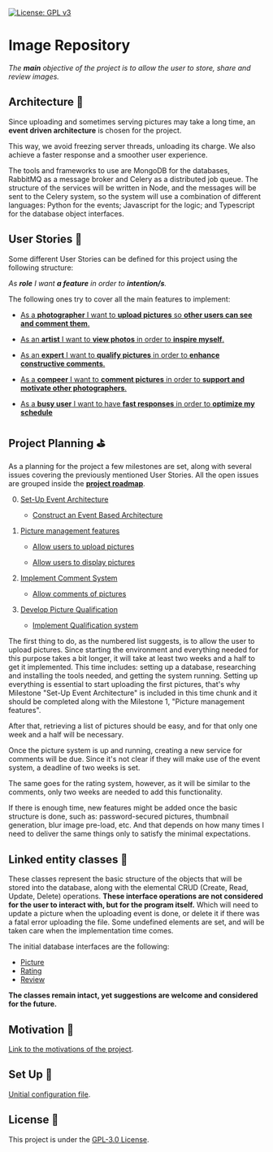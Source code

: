 [![License: GPL v3](https://img.shields.io/badge/License-GPLv3-blue.svg)](https://www.gnu.org/licenses/gpl-3.0)

# Image Repository

_The **main** objective of the project is to allow the user to store, share and review images._

## Architecture :european_castle:

Since uploading and sometimes serving pictures may take a long time, an **event driven architecture** is chosen for the project.

This way, we avoid freezing server threads, unloading its charge. We also achieve a faster response and a smoother user experience.

The tools and frameworks to use are MongoDB for the databases, RabbitMQ as a message broker and Celery as a distributed job queue. The structure of the services will be written in Node, and the messages will be sent to the Celery system, so the system will use a combination of different languages: Python for the events; Javascript for the logic; and Typescript for the database object interfaces.

## User Stories :eyes:

Some different User Stories can be defined for this project using the following structure:

_As **role** I want **a feature** in order to **intention/s**._

The following ones try to cover all the main features to implement:

* [As a **photographer** I want to **upload pictures** so **other users can see and comment them**.](https://github.com/GabCas28/Image-Repository/issues/6)

* [As an **artist** I want to **view photos** in order to **inspire myself**.](https://github.com/GabCas28/Image-Repository/issues/7)

* [As an **expert** I want to **qualify pictures** in order to **enhance constructive comments**.](https://github.com/GabCas28/Image-Repository/issues/8)

* [As a **compeer** I want to **comment pictures** in order to **support and motivate other photographers**.](https://github.com/GabCas28/Image-Repository/issues/9)

* [As a **busy user** I want to have **fast responses** in order to **optimize my schedule**](https://github.com/GabCas28/Image-Repository/issues/10)

## Project Planning :golf:

As a planning for the project a few milestones are set, along with several issues covering the previously mentioned User Stories.
All the open issues are grouped inside the **[project roadmap](https://github.com/GabCas28/Image-Repository/projects/1)**.

0. [Set-Up Event Architecture](https://github.com/GabCas28/Image-Repository/milestone/3)
    * [Construct an Event Based Architecture](https://github.com/GabCas28/Image-Repository/issues/10)

1. [Picture management features](https://github.com/GabCas28/Image-Repository/milestone/4)
    * [Allow users to upload pictures](https://github.com/GabCas28/Image-Repository/issues/6)

    * [Allow users to display pictures](https://github.com/GabCas28/Image-Repository/issues/7)

2. [Implement Comment System](https://github.com/GabCas28/Image-Repository/milestone/5)
    * [Allow comments of pictures](https://github.com/GabCas28/Image-Repository/issues/9)

3. [Develop Picture Qualification](https://github.com/GabCas28/Image-Repository/milestone/6)
    * [Implement Qualification system](https://github.com/GabCas28/Image-Repository/issues/8)

The first thing to do, as the numbered list suggests, is to allow the user to upload pictures. Since starting the environment and everything needed for this purpose takes a bit longer, it will take at least two weeks and a half to get it implemented. This time includes: setting up a database, researching and installing the tools needed, and getting the system running. Setting up everything is essential to start uploading the first pictures, that's why Milestone "Set-Up Event Architecture" is included in this time chunk and it should be completed along with the Milestone 1, "Picture management features".

After that, retrieving a list of pictures should be easy, and for that only one week and a half will be necessary.

Once the picture system is up and running, creating a new service for comments will be due. Since it's not clear if they will make use of the event system, a deadline of two weeks is set.

The same goes for the rating system, however, as it will be similar to the comments, only two weeks are needed to add this functionality.

If there is enough time, new features might be added once the basic structure is done, such as: password-secured pictures, thumbnail generation, blur image pre-load, etc. And that depends on how many times I need to deliver the same things only to satisfy the minimal expectations.

## Linked entity classes :link:

These classes represent the basic structure of the objects that will be stored into the database, along with the elemental CRUD (Create, Read, Update, Delete) operations. **These interface operations are not considered for the user to interact with, but for the program itself.** Which will need to update a picture when the uploading event is done, or delete it if there was a fatal error uploading the file. Some undefined elements are set, and will be taken care when the implementation time comes.

The initial database interfaces are the following:

* [Picture](./src/Picture.ts)
* [Rating](./src/Rating.ts)
* [Review](./src/Review.ts)

**The classes remain intact, yet suggestions are welcome and considered for the future.**

## Motivation 📖

[Link to the motivations of the project](/doc/Motivation.md).

## Set Up 🚀

[Unitial configuration file](/doc/Initial%20Set-Up.md).

## License 📄

This project is under the [GPL-3.0 License](LICENSE.md).
